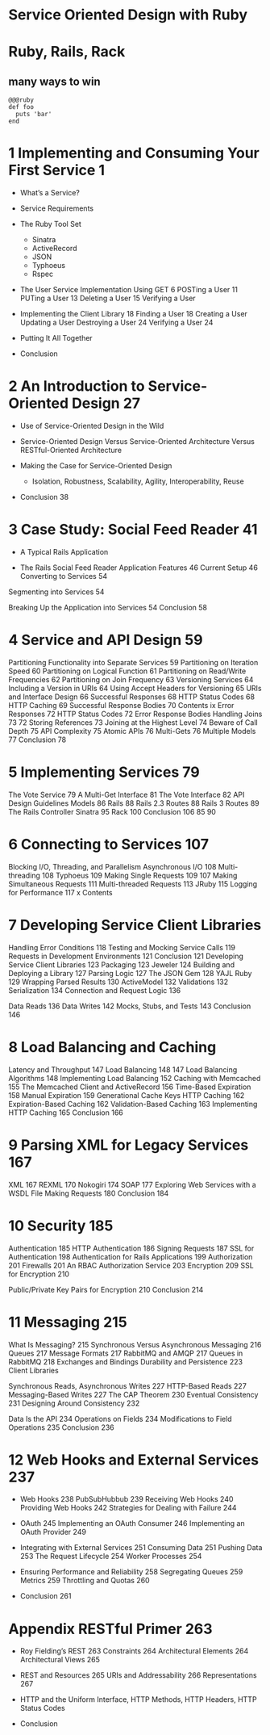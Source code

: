 # Service Oriented Design with Ruby

# Ruby, Rails, Rack

## many ways to win

~~~~
@@@ruby
def foo
  puts 'bar'
end
~~~~

# 1 Implementing and Consuming Your First Service 1

* What’s a Service?
* Service Requirements
* The Ruby Tool Set

  * Sinatra
  * ActiveRecord
  * JSON
  * Typhoeus
  * Rspec

* The User Service Implementation
 Using GET 6
POSTing a User 11 PUTing a User 13 Deleting a User 15 Verifying a User


* Implementing the Client Library 18 Finding a User 18
 Creating a User Updating a User Destroying a User 24 Verifying a User
24


* Putting It All Together
* Conclusion



# 2 An Introduction to Service-Oriented Design 27

* Use of Service-Oriented Design in the Wild

* Service-Oriented Design Versus Service-Oriented Architecture Versus
RESTful-Oriented Architecture

* Making the Case for Service-Oriented Design

  * Isolation, Robustness, Scalability, Agility, Interoperability, Reuse

* Conclusion 38


# 3 Case Study: Social Feed Reader 41

* A Typical Rails Application

* The Rails Social Feed Reader Application
Features 46
Current Setup 46 Converting to Services 54

Segmenting into Services 54

Breaking Up the Application into Services 54 Conclusion 58

# 4 Service and API Design 59

Partitioning Functionality into Separate Services 59 Partitioning on
Iteration Speed 60 Partitioning on Logical Function 61 Partitioning on
Read/Write Frequencies 62 Partitioning on Join Frequency 63
Versioning Services 64
Including a Version in URIs 64
Using Accept Headers for Versioning 65
URIs and Interface Design 66 Successful Responses 68
HTTP Status Codes 68 HTTP Caching 69
Successful Response Bodies 70
Contents
ix
  Error Responses 72
HTTP Status Codes 72
Error Response Bodies Handling Joins 73
72
Storing References 73
Joining at the Highest Level 74 Beware of Call Depth 75
API Complexity 75 Atomic APIs 76
Multi-Gets 76
Multiple Models 77 Conclusion 78


# 5 Implementing Services 79

The Vote Service 79
A Multi-Get Interface 81 The Vote Interface 82 API Design Guidelines
Models 86 Rails 88
Rails 2.3 Routes 88 Rails 3 Routes 89 The Rails Controller
Sinatra 95
Rack 100 Conclusion 106
85
90


# 6 Connecting to Services 107

Blocking I/O, Threading, and Parallelism Asynchronous I/O 108
Multi-threading 108 Typhoeus 109
Making Single Requests 109
107
Making Simultaneous Requests 111 Multi-threaded Requests 113
JRuby 115
Logging for Performance 117
x
Contents


#  7 Developing Service Client Libraries

Handling Error Conditions 118
Testing and Mocking Service Calls 119 Requests in Development
Environments 121 Conclusion 121
Developing Service Client Libraries 123
Packaging 123 Jeweler 124
Building and Deploying a Library 127 Parsing Logic 127
The JSON Gem 128
YAJL Ruby 129
Wrapping Parsed Results 130
ActiveModel 132 Validations 132
Serialization 134 Connection and Request Logic 136


Data Reads 136
Data Writes 142 Mocks, Stubs, and Tests 143 Conclusion 146

# 8 Load Balancing and Caching

Latency and Throughput 147 Load Balancing 148
147
Load Balancing Algorithms 148
Implementing Load Balancing 152 Caching with Memcached 155
The Memcached Client and ActiveRecord 156 Time-Based Expiration 158
Manual Expiration 159
Generational Cache Keys
HTTP Caching 162
Expiration-Based Caching 162 Validation-Based Caching 163 Implementing
HTTP Caching 165
Conclusion 166



#  9 Parsing XML for Legacy Services 167

XML 167
REXML 170
Nokogiri 174 SOAP 177
Exploring Web Services with a WSDL File
Making Requests 180 Conclusion 184


# 10 Security 185

Authentication 185
HTTP Authentication 186
Signing Requests 187
SSL for Authentication 198 Authentication for Rails Applications 199
Authorization 201 Firewalls 201
An RBAC Authorization Service 203 Encryption 209
SSL for Encryption 210

Public/Private Key Pairs for Encryption 210 Conclusion 214

# 11 Messaging 215

What Is Messaging? 215
Synchronous Versus Asynchronous Messaging 216 Queues 217
Message Formats 217
RabbitMQ and AMQP 217 Queues in RabbitMQ 218
Exchanges and Bindings Durability and Persistence 223 Client Libraries

Synchronous Reads, Asynchronous Writes 227 HTTP-Based Reads 227
Messaging-Based Writes 227 The CAP Theorem 230
Eventual Consistency 231 Designing Around Consistency 232


Data Is the API 234
Operations on Fields 234 Modifications to Field Operations 235
Conclusion 236


# 12 Web Hooks and External Services 237

* Web Hooks 238 PubSubHubbub 239
Receiving Web Hooks 240
Providing Web Hooks 242
Strategies for Dealing with Failure 244

* OAuth 245
Implementing an OAuth Consumer 246 Implementing an OAuth Provider 249

* Integrating with External Services 251 Consuming Data 251
Pushing Data 253
The Request Lifecycle 254 Worker Processes 254

* Ensuring Performance and Reliability 258 Segregating Queues 259
Metrics 259
Throttling and Quotas 260

* Conclusion 261


# Appendix RESTful Primer 263


* Roy Fielding’s REST 263 Constraints 264
Architectural Elements 264
Architectural Views 265

* REST and Resources 265
URIs and Addressability 266
Representations 267

* HTTP and the Uniform Interface,
HTTP Methods, HTTP Headers, HTTP Status Codes

* Conclusion
